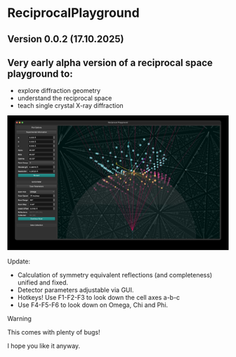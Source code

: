 # ReciprocalPlayground
## Version 0.0.2 (17.10.2025)

## Very early alpha version of a reciprocal space playground to:
 - explore diffraction geometry
 - understand the reciprocal space
 - teach single crystal X-ray diffraction

![Example image](https://github.com/LennardKrause/ReciprocalPlayground/blob/main/example.jpg)

Update:
 - Calculation of symmetry equivalent reflections (and completeness) unified and fixed.
 - Detector parameters adjustable via GUI.
 - Hotkeys! Use F1-F2-F3 to look down the cell axes a-b-c
 - Use F4-F5-F6 to look down on Omega, Chi and Phi.

>[!WARNING]
>This comes with plenty of bugs!

I hope you like it anyway.

